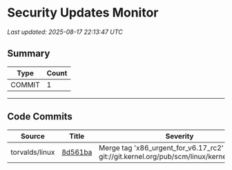 # Security Updates Monitor

*Last updated: 2025-08-17 22:13:47 UTC*

## Summary
| Type | Count |
|------|-------|
| COMMIT | 1 |

---

## Code Commits

| Source | Title | Severity | Date |
|--------|-------|----------|------|
| torvalds/linux | [8d561ba](https://github.com/torvalds/linux/commit/8d561baae505bab6b3f133e10dc48e27e4505cbe) | Merge tag 'x86_urgent_for_v6.17_rc2' of git://git.kernel.org/pub/scm/linux/kernel/git/tip/tip | 2025-08-17 |

